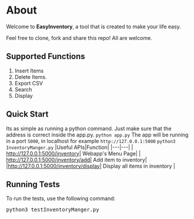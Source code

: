 # About


Welcome to **EasyInventory**, a tool that is created to make your life easy.


Feel free to clone, fork and share this repo! All are welcome.

## Supported Functions
1. Insert Items
2. Delete Items.
2. Export CSV
3. Search
4. Display

## Quick Start
Its as simple as running a python command. Just make sure that the address is correct inside the app.py.
`python app.py`
The app will be running in a port `5000`, in localhost for example `http://127.0.0.1:5000`
`python3 InventoryManger.py`
|Useful APIs|Function|
|---|---|
| http://127.0.0.1:5000/inventory| Webapp's Menu Page|
| http://127.0.0.1:5000/inventory/add| Add item to inventory|
|http://127.0.0.1:5000/inventory/display| Display all items in inventory |



## Running Tests

To run the tests, use the following command:

<pre>python3 testInventoryManger.py</pre> 
